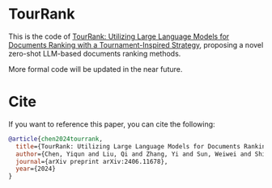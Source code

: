 # TourRank

This is the code of [TourRank: Utilizing Large Language Models for Documents Ranking with a Tournament-Inspired Strategy](https://arxiv.org/pdf/2406.11678), proposing a novel zero-shot LLM-based documents ranking methods.

More formal code will be updated in the near future.

# Cite
If you want to reference this paper, you can cite the following:
```bibtex
@article{chen2024tourrank,
  title={TourRank: Utilizing Large Language Models for Documents Ranking with a Tournament-Inspired Strategy},
  author={Chen, Yiqun and Liu, Qi and Zhang, Yi and Sun, Weiwei and Shi, Daiting and Mao, Jiaxin and Yin, Dawei},
  journal={arXiv preprint arXiv:2406.11678},
  year={2024}
}
